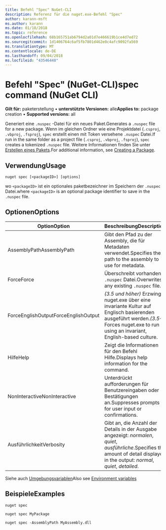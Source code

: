 ```yaml
---
title: Befehl "Spec" NuGet-CLI
description: Referenz für die nuget.exe-Befehl "Spec"
author: karann-msft
ms.author: karann
ms.date: 01/18/2018
ms.topic: reference
ms.openlocfilehash: 68b165751ab6794d2a01d7e466619b1ce4d7ed72
ms.sourcegitcommit: 1d1406764c6af5fb7801d462e0c4afc9092fa569
ms.translationtype: MT
ms.contentlocale: de-DE
ms.lasthandoff: 09/04/2018
ms.locfileid: "43546448"
---
```

# <a name="spec-command-nuget-cli"></a><span data-ttu-id="8d177-103">Befehl "Spec" (NuGet-CLI)</span><span class="sxs-lookup"><span data-stu-id="8d177-103">spec command (NuGet CLI)</span></span>

<span data-ttu-id="8d177-104">**Gilt für:** paketerstellung &bullet; **unterstützte Versionen:** alle</span><span class="sxs-lookup"><span data-stu-id="8d177-104">**Applies to:** package creation &bullet; **Supported versions:** all</span></span>

<span data-ttu-id="8d177-105">Generiert eine `.nuspec` -Datei für ein neues Paket.</span><span class="sxs-lookup"><span data-stu-id="8d177-105">Generates a `.nuspec` file for a new package.</span></span> <span data-ttu-id="8d177-106">Wenn im gleichen Ordner wie eine Projektdatei (`.csproj`, `.vbproj`, `.fsproj`), `spec` erstellt einen mit Token versehene `.nuspec` Datei.</span><span class="sxs-lookup"><span data-stu-id="8d177-106">If run in the same folder as a project file (`.csproj`, `.vbproj`, `.fsproj`), `spec` creates a tokenized `.nuspec` file.</span></span> <span data-ttu-id="8d177-107">Weitere Informationen finden Sie unter [Erstellen eines Pakets](../create-packages/creating-a-package.md).</span><span class="sxs-lookup"><span data-stu-id="8d177-107">For additional information, see [Creating a Package](../create-packages/creating-a-package.md).</span></span>

## <a name="usage"></a><span data-ttu-id="8d177-108">Verwendung</span><span class="sxs-lookup"><span data-stu-id="8d177-108">Usage</span></span>

```cli
nuget spec [<packageID>] [options]
```

<span data-ttu-id="8d177-109">wo `<packageID>` ist ein optionales paketbezeichner im Speichern der `.nuspec` Datei.</span><span class="sxs-lookup"><span data-stu-id="8d177-109">where `<packageID>` is an optional package identifier to save in the `.nuspec` file.</span></span>

## <a name="options"></a><span data-ttu-id="8d177-110">Optionen</span><span class="sxs-lookup"><span data-stu-id="8d177-110">Options</span></span>

| <span data-ttu-id="8d177-111">Option</span><span class="sxs-lookup"><span data-stu-id="8d177-111">Option</span></span> | <span data-ttu-id="8d177-112">Beschreibung</span><span class="sxs-lookup"><span data-stu-id="8d177-112">Description</span></span> |
| --- | --- |
| <span data-ttu-id="8d177-113">AssemblyPath</span><span class="sxs-lookup"><span data-stu-id="8d177-113">AssemblyPath</span></span> | <span data-ttu-id="8d177-114">Gibt den Pfad zu der Assembly, die für Metadaten verwendet.</span><span class="sxs-lookup"><span data-stu-id="8d177-114">Specifies the path to the assembly to use for metadata.</span></span> |
| <span data-ttu-id="8d177-115">Force</span><span class="sxs-lookup"><span data-stu-id="8d177-115">Force</span></span> | <span data-ttu-id="8d177-116">Überschreibt vorhandene `.nuspec` Datei.</span><span class="sxs-lookup"><span data-stu-id="8d177-116">Overwrites any existing `.nuspec` file.</span></span> |
| <span data-ttu-id="8d177-117">ForceEnglishOutput</span><span class="sxs-lookup"><span data-stu-id="8d177-117">ForceEnglishOutput</span></span> | <span data-ttu-id="8d177-118">*(3.5 und höher)*  Erzwingt nuget.exe über eine invariante Kultur auf Englisch basierenden ausgeführt werden.</span><span class="sxs-lookup"><span data-stu-id="8d177-118">*(3.5+)* Forces nuget.exe to run using an invariant, English-based culture.</span></span> |
| <span data-ttu-id="8d177-119">Hilfe</span><span class="sxs-lookup"><span data-stu-id="8d177-119">Help</span></span> | <span data-ttu-id="8d177-120">Zeigt die Informationen für den Befehl Hilfe.</span><span class="sxs-lookup"><span data-stu-id="8d177-120">Displays help information for the command.</span></span> |
| <span data-ttu-id="8d177-121">NonInteractive</span><span class="sxs-lookup"><span data-stu-id="8d177-121">NonInteractive</span></span> | <span data-ttu-id="8d177-122">Unterdrückt aufforderungen für Benutzereingaben oder Bestätigungen an.</span><span class="sxs-lookup"><span data-stu-id="8d177-122">Suppresses prompts for user input or confirmations.</span></span> |
| <span data-ttu-id="8d177-123">Ausführlichkeit</span><span class="sxs-lookup"><span data-stu-id="8d177-123">Verbosity</span></span> | <span data-ttu-id="8d177-124">Gibt an, die Anzahl der Details in der Ausgabe angezeigt: *normalen*, *quiet*, *ausführliche*.</span><span class="sxs-lookup"><span data-stu-id="8d177-124">Specifies the amount of detail displayed in the output: *normal*, *quiet*, *detailed*.</span></span> |

<span data-ttu-id="8d177-125">Siehe auch [Umgebungsvariablen](cli-ref-environment-variables.md)</span><span class="sxs-lookup"><span data-stu-id="8d177-125">Also see [Environment variables](cli-ref-environment-variables.md)</span></span>

## <a name="examples"></a><span data-ttu-id="8d177-126">Beispiele</span><span class="sxs-lookup"><span data-stu-id="8d177-126">Examples</span></span>

```cli
nuget spec

nuget spec MyPackage

nuget spec -AssemblyPath MyAssembly.dll
```

